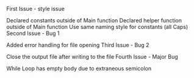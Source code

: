 
First Issue - style issue

Declared constants outside of Main function
Declared helper function outside of Main function
Use same naming style for constants (all Caps)
Second Issue - Bug 1

Added error handling for file opening
Third Issue - Bug 2

Close the output file after writing to the file
Fourth Issue - Major Bug

While Loop has empty body due to extraneous semicolon
